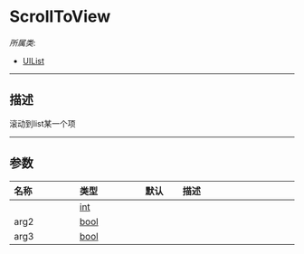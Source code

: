 # ScrollToView

*所属类*:
* [UIList](/Api/Classes/Scene/UIList.md)
------------------------------------------------------------------------------------------
## 描述

滚动到list某一个项

------------------------------------------------------------------------------------------
## 参数

|<div style="width:100px">名称</div>|<div style="width:100px">类型</div>|<div style="width:50px">默认</div>|<div style="width:350px">描述</div>|
|:---|:---|:---|:---|
||[int](/Api/DataType/Number.md)|||
|arg2|[bool](/Api/DataType/Bool.md)|||
|arg3|[bool](/Api/DataType/Bool.md)|||
